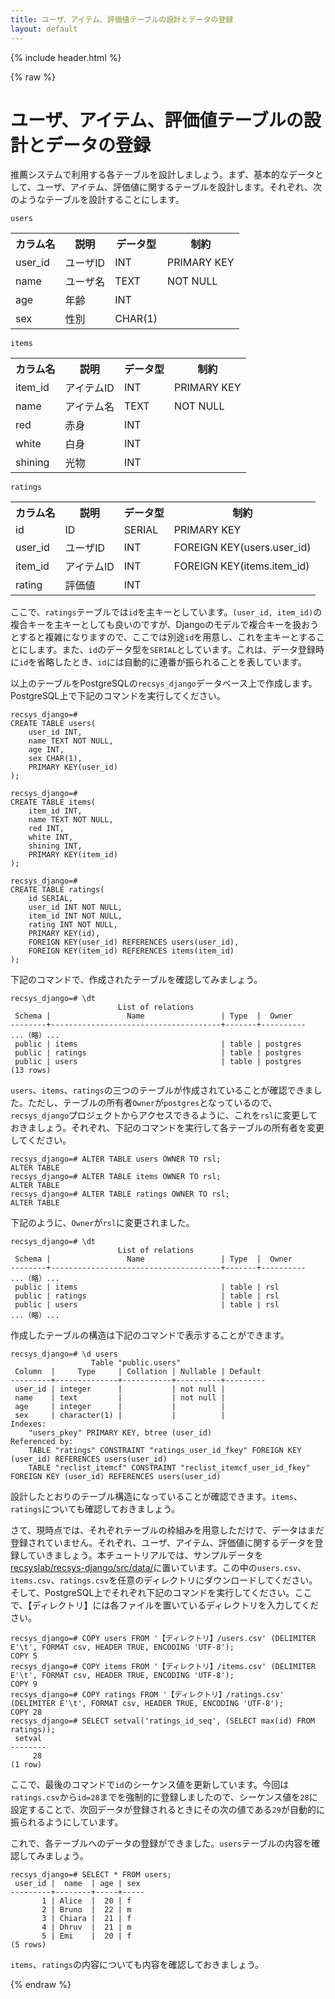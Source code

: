 ```yaml
---
title: ユーザ、アイテム、評価値テーブルの設計とデータの登録
layout: default
---
```


{% include header.html %}

{% raw %}

# ユーザ、アイテム、評価値テーブルの設計とデータの登録

推薦システムで利用する各テーブルを設計しましょう。まず、基本的なデータとして、ユーザ、アイテム、評価値に関するテーブルを設計します。それぞれ、次のようなテーブルを設計することにします。

`users`
<table>
    <tr><th>カラム名</th><th>説明</th><th>データ型</th><th>制約</th></tr>
    <tr><td>user_id</td><td>ユーザID</td><td>INT</td><td>PRIMARY KEY</td></tr>
    <tr><td>name</td><td>ユーザ名</td><td>TEXT</td><td>NOT NULL</td></tr>
    <tr><td>age</td><td>年齢</td><td>INT</td><td></td></tr>
    <tr><td>sex</td><td>性別</td><td>CHAR(1)</td><td></td></tr>
</table>

`items`
<table>
    <tr><th>カラム名</th><th>説明</th><th>データ型</th><th>制約</th></tr>
    <tr><td>item_id</td><td>アイテムID</td><td>INT</td><td>PRIMARY KEY</td></tr>
    <tr><td>name</td><td>アイテム名</td><td>TEXT</td><td>NOT NULL</td></tr>
    <tr><td>red</td><td>赤身</td><td>INT</td><td></td></tr>
    <tr><td>white</td><td>白身</td><td>INT</td><td></td></tr>
    <tr><td>shining</td><td>光物</td><td>INT</td><td></td></tr>
</table>

`ratings`
<table>
    <tr><th>カラム名</th><th>説明</th><th>データ型</th><th>制約</th></tr>
    <tr><td>id</td><td>ID</td><td>SERIAL</td><td>PRIMARY KEY</td></tr>
    <tr><td>user_id</td><td>ユーザID</td><td>INT</td><td>FOREIGN KEY(users.user_id) </td></tr>
    <tr><td>item_id</td><td>アイテムID</td><td>INT</td><td>FOREIGN KEY(items.item_id)</td></tr>
    <tr><td>rating</td><td>評価値</td><td>INT</td><td></td></tr>
</table>

ここで、`ratings`テーブルでは`id`を主キーとしています。`(user_id, item_id)`の複合キーを主キーとしても良いのですが、Djangoのモデルで複合キーを扱おうとすると複雑になりますので、ここでは別途`id`を用意し、これを主キーとすることにします。また、`id`のデータ型を`SERIAL`としています。これは、データ登録時に`id`を省略したとき、`id`には自動的に連番が振られることを表しています。

以上のテーブルをPostgreSQLの`recsys_django`データベース上で作成します。PostgreSQL上で下記のコマンドを実行してください。

```pgsql
recsys_django=#
CREATE TABLE users(
    user_id INT,
    name TEXT NOT NULL,
    age INT,
    sex CHAR(1),
    PRIMARY KEY(user_id)
);

recsys_django=#
CREATE TABLE items(
    item_id INT,
    name TEXT NOT NULL,
    red INT,
    white INT,
    shining INT,
    PRIMARY KEY(item_id)
);

recsys_django=#
CREATE TABLE ratings(
    id SERIAL,
    user_id INT NOT NULL,
    item_id INT NOT NULL,
    rating INT NOT NULL,
    PRIMARY KEY(id),
    FOREIGN KEY(user_id) REFERENCES users(user_id),
    FOREIGN KEY(item_id) REFERENCES items(item_id)
);
```

下記のコマンドで、作成されたテーブルを確認してみましょう。
```pgsql
recsys_django=# \dt
                        List of relations
 Schema |                 Name                 | Type  |  Owner   
--------+--------------------------------------+-------+----------
...（略）...
 public | items                                | table | postgres
 public | ratings                              | table | postgres
 public | users                                | table | postgres
(13 rows)
```

`users`、`items`、`ratings`の三つのテーブルが作成されていることが確認できました。ただし、テーブルの所有者`Owner`が`postgres`となっているので、`recsys_django`プロジェクトからアクセスできるように、これを`rsl`に変更しておきましょう。それぞれ、下記のコマンドを実行して各テーブルの所有者を変更してください。

```pgsql
recsys_django=# ALTER TABLE users OWNER TO rsl;
ALTER TABLE
recsys_django=# ALTER TABLE items OWNER TO rsl;
ALTER TABLE
recsys_django=# ALTER TABLE ratings OWNER TO rsl;
ALTER TABLE
```

下記のように、`Owner`が`rsl`に変更されました。

```pgsql
recsys_django=# \dt
                        List of relations
 Schema |                 Name                 | Type  |  Owner   
--------+--------------------------------------+-------+----------
...（略）...
 public | items                                | table | rsl
 public | ratings                              | table | rsl
 public | users                                | table | rsl
...（略）...
```

作成したテーブルの構造は下記のコマンドで表示することができます。

```pgsql
recsys_django=# \d users
                  Table "public.users"
 Column  |     Type     | Collation | Nullable | Default 
---------+--------------+-----------+----------+---------
 user_id | integer      |           | not null | 
 name    | text         |           | not null | 
 age     | integer      |           |          | 
 sex     | character(1) |           |          | 
Indexes:
    "users_pkey" PRIMARY KEY, btree (user_id)
Referenced by:
    TABLE "ratings" CONSTRAINT "ratings_user_id_fkey" FOREIGN KEY (user_id) REFERENCES users(user_id)
    TABLE "reclist_itemcf" CONSTRAINT "reclist_itemcf_user_id_fkey" FOREIGN KEY (user_id) REFERENCES users(user_id)
```

設計したとおりのテーブル構造になっていることが確認できます。`items`、`ratings`についても確認しておきましょう。

さて、現時点では、それぞれテーブルの枠組みを用意しただけで、データはまだ登録されていません。それぞれ、ユーザ、アイテム、評価値に関するデータを登録していきましょう。本チュートリアルでは、サンプルデータを[recsyslab/recsys-django/src/data/](https://github.com/recsyslab/recsys-django/tree/main/src/data)に置いています。この中の`users.csv`、`items.csv`、`ratings.csv`を任意のディレクトリにダウンロードしてください。そして、PostgreSQL上でそれぞれ下記のコマンドを実行してください。ここで、【ディレクトリ】には各ファイルを置いているディレクトリを入力してください。

```pgsql
recsys_django=# COPY users FROM '【ディレクトリ】/users.csv' (DELIMITER E'\t', FORMAT csv, HEADER TRUE, ENCODING 'UTF-8');
COPY 5
recsys_django=# COPY items FROM '【ディレクトリ】/items.csv' (DELIMITER E'\t', FORMAT csv, HEADER TRUE, ENCODING 'UTF-8');
COPY 9
recsys_django=# COPY ratings FROM '【ディレクトリ】/ratings.csv' (DELIMITER E'\t', FORMAT csv, HEADER TRUE, ENCODING 'UTF-8');
COPY 28
recsys_django=# SELECT setval('ratings_id_seq', (SELECT max(id) FROM ratings));
 setval 
--------
     28
(1 row)
```

ここで、最後のコマンドで`id`のシーケンス値を更新しています。今回は`ratings.csv`から`id=28`までを強制的に登録しましたので、シーケンス値を`28`に設定することで、次回データが登録されるときにその次の値である`29`が自動的に振られるようにしています。

これで、各テーブルへのデータの登録ができました。`users`テーブルの内容を確認してみましょう。

```pgsql
recsys_django=# SELECT * FROM users;
 user_id |  name  | age | sex 
---------+--------+-----+-----
       1 | Alice  |  20 | f
       2 | Bruno  |  22 | m
       3 | Chiara |  21 | f
       4 | Dhruv  |  21 | m
       5 | Emi    |  20 | f
(5 rows)
```

`items`、`ratings`の内容についても内容を確認しておきましょう。

{% endraw %}
